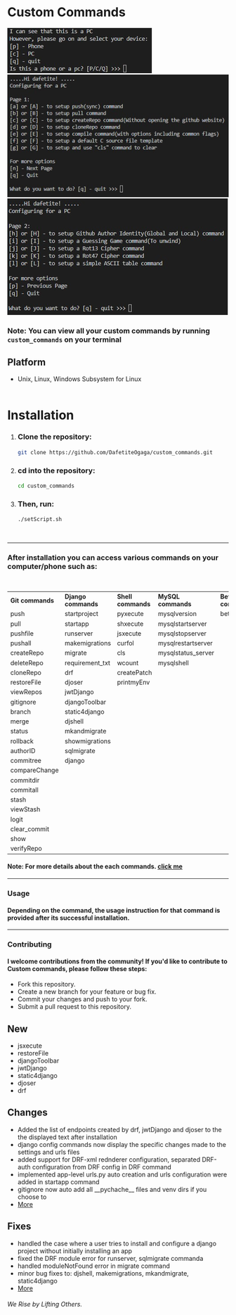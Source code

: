 # Custom Commands

![Device check Image](.intro.jpg)
![Main menu page 1](.main_menu.jpg)
![Main menu page 2](.main_menu2.jpg)

### Note: **You can view all your custom commands by running `custom_commands` on your terminal**

## Platform
* Unix, Linux, Windows Subsystem for Linux
<br><br>

# Installation

1. ### **Clone the repository:**
   ```bash
   git clone https://github.com/DafetiteOgaga/custom_commands.git
   ```
2. ### **cd into the repository:**
   ```bash
   cd custom_commands
   ```
3. ### **Then, run:**
   ```bash
   ./setScript.sh
   ```
<br>
<hr>

### **After installation you can access various commands on your computer/phone such as:**

<br>

<table>
  <tr>
    <td><strong>Git commands</strong></td>
    <td><strong>Django commands</strong></td>
    <td><strong>Shell commands</strong></td>
    <td><strong>MySQL commands</strong></td>
    <td><strong>Betty command</strong></td>
    <td><strong>Python commands</strong></td>
    <td><strong>C commands</strong></td>
  </tr>
  <tr>
    <td>push</td>
    <td>startproject</td>
    <td>pyxecute</td>
    <td>mysqlversion</td>
    <td>betty</td>
    <td>py3venv</td>
    <td>ctemp</td>
  </tr>
  <tr>
    <td>pull</td>
    <td>startapp</td>
    <td>shxecute</td>
    <td>mysqlstartserver</td>
    <td></td>
    <td>pycodemore</td>
    <td>mycompile</td>
  </tr>
  <tr>
    <td>pushfile</td>
    <td>runserver</td>
    <td>jsxecute</td>
    <td>mysqlstopserver</td>
    <td></td>
    <td>pycode</td>
    <td>myascii</td>
  </tr>
  <tr>
    <td>pushall</td>
    <td>makemigrations</td>
    <td>curfol</td>
    <td>mysqlrestartserver</td>
    <td></td>
    <td>pycompile</td>
    <td>rot13</td>
  </tr>
  <tr>
    <td>createRepo</td>
    <td>migrate</td>
    <td>cls</td>
    <td>mysqlstatus_server</td>
    <td></td>
    <td></td>
    <td>rot47</td>
  </tr>
  <tr>
    <td>deleteRepo</td>
    <td>requirement_txt</td>
    <td>wcount</td>
    <td>mysqlshell</td>
    <td></td>
    <td></td>
    <td>guessGame</td>
  </tr>
  <tr>
    <td>cloneRepo</td>
    <td>drf</td>
    <td>createPatch</td>
    <td></td>
    <td></td>
    <td></td>
    <td></td>
  </tr>
  <tr>
    <td>restoreFile</td>
    <td>djoser</td>
    <td>printmyEnv</td>
    <td></td>
    <td></td>
    <td></td>
    <td></td>
  </tr>
  <tr>
    <td>viewRepos</td>
    <td>jwtDjango</td>
    <td></td>
    <td></td>
    <td></td>
    <td></td>
    <td></td>
  </tr>
  <tr>
    <td>gitignore</td>
    <td>djangoToolbar</td>
    <td></td>
    <td></td>
    <td></td>
    <td></td>
    <td></td>
  </tr>
  <tr>
    <td>branch</td>
    <td>static4django</td>
    <td></td>
    <td></td>
    <td></td>
    <td></td>
    <td></td>
  </tr>
  <tr>
    <td>merge</td>
    <td>djshell</td>
    <td></td>
    <td></td>
    <td></td>
    <td></td>
    <td></td>
  </tr>
  <tr>
    <td>status</td>
    <td>mkandmigrate</td>
    <td></td>
    <td></td>
    <td></td>
    <td></td>
    <td></td>
  </tr>
  <tr>
    <td>rollback</td>
    <td>showmigrations</td>
    <td></td>
    <td></td>
    <td></td>
    <td></td>
    <td></td>
  </tr>
  <tr>
    <td>authorID</td>
    <td>sqlmigrate</td>
    <td></td>
    <td></td>
    <td></td>
    <td></td>
    <td></td>
  </tr>
  <tr>
    <td>commitree</td>
    <td>django</td>
    <td></td>
    <td></td>
    <td></td>
    <td></td>
    <td></td>
  </tr>
  <tr>
    <td>compareChange</td>
    <td></td>
    <td></td>
    <td></td>
    <td></td>
    <td></td>
    <td></td>
  </tr>
  <tr>
    <td>commitdir</td>
    <td></td>
    <td></td>
    <td></td>
    <td></td>
    <td></td>
    <td></td>
  </tr>
  <tr>
    <td>commitall</td>
    <td></td>
    <td></td>
    <td></td>
    <td></td>
    <td></td>
    <td></td>
  </tr>
  <tr>
    <td>stash</td>
    <td></td>
    <td></td>
    <td></td>
    <td></td>
    <td></td>
    <td></td>
  </tr>
  <tr>
    <td>viewStash</td>
    <td></td>
    <td></td>
    <td></td>
    <td></td>
    <td></td>
    <td></td>
  </tr>
  <tr>
    <td>logit</td>
    <td></td>
    <td></td>
    <td></td>
    <td></td>
    <td></td>
    <td></td>
  </tr>
  <tr>
    <td>clear_commit</td>
    <td></td>
    <td></td>
    <td></td>
    <td></td>
    <td></td>
    <td></td>
  </tr>
  <tr>
    <td>show</td>
    <td></td>
    <td></td>
    <td></td>
    <td></td>
    <td></td>
    <td></td>
  </tr>
  <tr>
    <td>verifyRepo</td>
    <td></td>
    <td></td>
    <td></td>
    <td></td>
    <td></td>
    <td></td>
  </tr>

</table>

#### Note: For more details about the each commands. [click me](https://github.com/DafetiteOgaga/custom_commands/blob/master/commands.md)

<hr>

### Usage

#### Depending on the command, the usage instruction for that command is provided after its successful installation.
<hr>

### Contributing
#### I welcome contributions from the community! If you'd like to contribute to Custom commands, please follow these steps:

- Fork this repository.
- Create a new branch for your feature or bug fix.
- Commit your changes and push to your fork.
- Submit a pull request to this repository.

## New
  - jsxecute
  - restoreFile
  - djangoToolbar
  - jwtDjango
  - static4django
  - djoser
  - drf

## Changes
  - Added the list of endpoints created by drf, jwtDjango and djoser to the the displayed text after installation
  - django config commands now display the specific changes made to the settings and urls files
  - added support for DRF-xml rednderer configuration, separated DRF-auth configuration from DRF config in DRF command
  - implemented app-level urls.py auto creation and urls configuration were added in startapp command
  - gitignore now auto add all \_\_pychache\_\_ files and venv dirs if you choose to
  - [More](https://github.com/DafetiteOgaga/custom_commands/blob/master/changes.md)


## Fixes
  - handled the case where a user tries to install and configure a django project without initially installing an app
  - fixed the DRF module error for runserver, sqlmigrate commanda
  - handled moduleNotFound error in migrate command
  - minor bug fixes to: djshell, makemigrations, mkandmigrate, static4django
  - [More](https://github.com/DafetiteOgaga/custom_commands/blob/master/fixes.md)




###### *We Rise by Lifting Others.*
